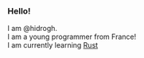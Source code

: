 ### Hello!
I am @hidrogh.\
I am a young programmer from France!\
I am currently learning [Rust](https://www.rust-lang.org)
